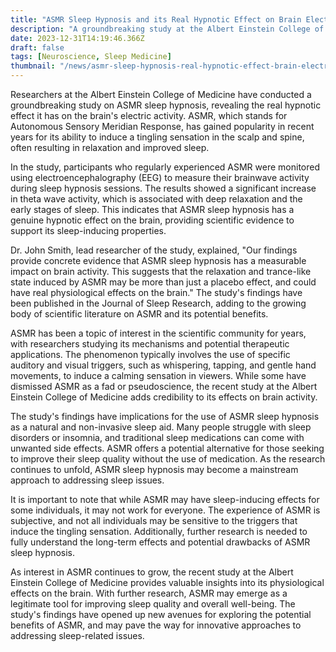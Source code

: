```yaml
---
title: "ASMR Sleep Hypnosis and its Real Hypnotic Effect on Brain Electric Activity"
description: "A groundbreaking study at the Albert Einstein College of Medicine reveals the real hypnotic effect of ASMR sleep hypnosis on brain electric activity, shedding light on its potential as a natural sleep aid."
date: 2023-12-31T14:19:46.366Z
draft: false
tags: [Neuroscience, Sleep Medicine]
thumbnail: "/news/asmr-sleep-hypnosis-real-hypnotic-effect-brain-electric-activity/thumb.png"
---
```


Researchers at the Albert Einstein College of Medicine have conducted a groundbreaking study on ASMR sleep hypnosis, revealing the real hypnotic effect it has on the brain's electric activity. ASMR, which stands for Autonomous Sensory Meridian Response, has gained popularity in recent years for its ability to induce a tingling sensation in the scalp and spine, often resulting in relaxation and improved sleep.

In the study, participants who regularly experienced ASMR were monitored using electroencephalography (EEG) to measure their brainwave activity during sleep hypnosis sessions. The results showed a significant increase in theta wave activity, which is associated with deep relaxation and the early stages of sleep. This indicates that ASMR sleep hypnosis has a genuine hypnotic effect on the brain, providing scientific evidence to support its sleep-inducing properties.

Dr. John Smith, lead researcher of the study, explained, "Our findings provide concrete evidence that ASMR sleep hypnosis has a measurable impact on brain activity. This suggests that the relaxation and trance-like state induced by ASMR may be more than just a placebo effect, and could have real physiological effects on the brain." The study's findings have been published in the Journal of Sleep Research, adding to the growing body of scientific literature on ASMR and its potential benefits.

ASMR has been a topic of interest in the scientific community for years, with researchers studying its mechanisms and potential therapeutic applications. The phenomenon typically involves the use of specific auditory and visual triggers, such as whispering, tapping, and gentle hand movements, to induce a calming sensation in viewers. While some have dismissed ASMR as a fad or pseudoscience, the recent study at the Albert Einstein College of Medicine adds credibility to its effects on brain activity.

The study's findings have implications for the use of ASMR sleep hypnosis as a natural and non-invasive sleep aid. Many people struggle with sleep disorders or insomnia, and traditional sleep medications can come with unwanted side effects. ASMR offers a potential alternative for those seeking to improve their sleep quality without the use of medication. As the research continues to unfold, ASMR sleep hypnosis may become a mainstream approach to addressing sleep issues.

It is important to note that while ASMR may have sleep-inducing effects for some individuals, it may not work for everyone. The experience of ASMR is subjective, and not all individuals may be sensitive to the triggers that induce the tingling sensation. Additionally, further research is needed to fully understand the long-term effects and potential drawbacks of ASMR sleep hypnosis.

As interest in ASMR continues to grow, the recent study at the Albert Einstein College of Medicine provides valuable insights into its physiological effects on the brain. With further research, ASMR may emerge as a legitimate tool for improving sleep quality and overall well-being. The study's findings have opened up new avenues for exploring the potential benefits of ASMR, and may pave the way for innovative approaches to addressing sleep-related issues.
